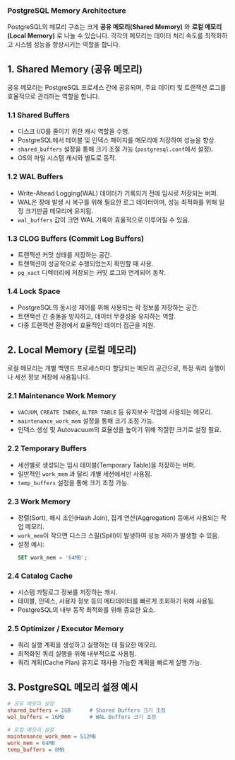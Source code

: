 ### PostgreSQL Memory Architecture

PostgreSQL의 메모리 구조는 크게 **공유 메모리(Shared Memory)** 와 **로컬 메모리(Local Memory)** 로 나눌 수 있습니다. 각각의 메모리는 데이터 처리 속도를 최적화하고 시스템 성능을 향상시키는 역할을 합니다.

## **1. Shared Memory (공유 메모리)**

공유 메모리는 PostgreSQL 프로세스 간에 공유되며, 주요 데이터 및 트랜잭션 로그를 효율적으로 관리하는 역할을 합니다.

### **1.1 Shared Buffers**

- 디스크 I/O를 줄이기 위한 캐시 역할을 수행.
- PostgreSQL에서 테이블 및 인덱스 페이지를 메모리에 저장하여 성능을 향상.
- `shared_buffers` 설정을 통해 크기 조절 가능 (`postgresql.conf`에서 설정).
- OS의 파일 시스템 캐시와 별도로 동작.

### **1.2 WAL Buffers**

- Write-Ahead Logging(WAL) 데이터가 기록되기 전에 임시로 저장되는 버퍼.
- WAL은 장애 발생 시 복구를 위해 필요한 로그 데이터이며, 성능 최적화를 위해 일정 크기만큼 메모리에 유지됨.
- `wal_buffers` 값이 크면 WAL 기록이 효율적으로 이루어질 수 있음.

### **1.3 CLOG Buffers (Commit Log Buffers)**

- 트랜잭션 커밋 상태를 저장하는 공간.
- 트랜잭션이 성공적으로 수행되었는지 확인할 때 사용.
- `pg_xact` 디렉터리에 저장되는 커밋 로그와 연계되어 동작.

### **1.4 Lock Space**

- PostgreSQL의 동시성 제어를 위해 사용되는 락 정보를 저장하는 공간.
- 트랜잭션 간 충돌을 방지하고, 데이터 무결성을 유지하는 역할.
- 다중 트랜잭션 환경에서 효율적인 데이터 접근을 지원.

## **2. Local Memory (로컬 메모리)**

로컬 메모리는 개별 백엔드 프로세스마다 할당되는 메모리 공간으로, 특정 쿼리 실행이나 세션 정보 저장에 사용됩니다.

### **2.1 Maintenance Work Memory**

- `VACUUM`, `CREATE INDEX`, `ALTER TABLE` 등 유지보수 작업에 사용되는 메모리.
- `maintenance_work_mem` 설정을 통해 크기 조정 가능.
- 인덱스 생성 및 Autovacuum의 효율성을 높이기 위해 적절한 크기로 설정 필요.

### **2.2 Temporary Buffers**

- 세션별로 생성되는 임시 테이블(Temporary Table)을 저장하는 버퍼.
- 일반적인 `work_mem` 과 달리 개별 세션에서만 사용됨.
- `temp_buffers` 설정을 통해 크기 조정 가능.

### **2.3 Work Memory**

- 정렬(Sort), 해시 조인(Hash Join), 집계 연산(Aggregation) 등에서 사용되는 작업 메모리.
- `work_mem`이 작으면 디스크 스필(Spill)이 발생하여 성능 저하가 발생할 수 있음.
- 설정 예시:
  ```sql
  SET work_mem = '64MB';
  ```

### **2.4 Catalog Cache**

- 시스템 카탈로그 정보를 저장하는 캐시.
- 테이블, 인덱스, 사용자 정보 등의 메타데이터를 빠르게 조회하기 위해 사용됨.
- PostgreSQL의 내부 동작 최적화를 위해 중요한 요소.

### **2.5 Optimizer / Executor Memory**

- 쿼리 실행 계획을 생성하고 실행하는 데 필요한 메모리.
- 최적화된 쿼리 실행을 위해 내부적으로 사용됨.
- 쿼리 계획(Cache Plan) 유지로 재사용 가능한 계획을 빠르게 실행 가능.

## **3. PostgreSQL 메모리 설정 예시**

```ini
# 공유 메모리 설정
shared_buffers = 2GB      # Shared Buffers 크기 조정
wal_buffers = 16MB        # WAL Buffers 크기 조정

# 로컬 메모리 설정
maintenance_work_mem = 512MB
work_mem = 64MB
temp_buffers = 8MB
```
